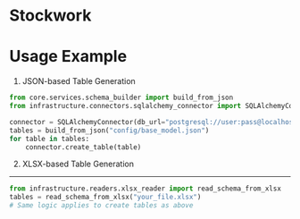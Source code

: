 # Stockwork

# Usage Example

1. JSON-based Table Generation

```python
from core.services.schema_builder import build_from_json
from infrastructure.connectors.sqlalchemy_connector import SQLAlchemyConnector

connector = SQLAlchemyConnector(db_url="postgresql://user:pass@localhost/db")
tables = build_from_json("config/base_model.json")
for table in tables:
    connector.create_table(table)
```

2. XLSX-based Table Generation
------------------------------
```python
from infrastructure.readers.xlsx_reader import read_schema_from_xlsx
tables = read_schema_from_xlsx("your_file.xlsx")
# Same logic applies to create tables as above
```
